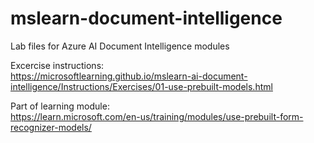 # mslearn-document-intelligence
Lab files for Azure AI Document Intelligence modules

Excercise instructions:  
https://microsoftlearning.github.io/mslearn-ai-document-intelligence/Instructions/Exercises/01-use-prebuilt-models.html

Part of learning module:  
https://learn.microsoft.com/en-us/training/modules/use-prebuilt-form-recognizer-models/
